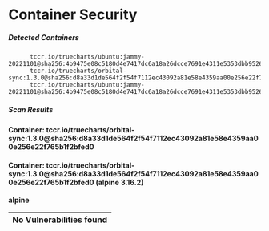 # Container Security

##### Detected Containers

          tccr.io/truecharts/ubuntu:jammy-20221101@sha256:4b9475e08c5180d4e7417dc6a18a26dcce7691e4311e5353dbb952645c5ff43f
          tccr.io/truecharts/orbital-sync:1.3.0@sha256:d8a33d1de564f2f54f7112ec43092a81e58e4359aa00e256e22f765b1f2bfed0
          tccr.io/truecharts/ubuntu:jammy-20221101@sha256:4b9475e08c5180d4e7417dc6a18a26dcce7691e4311e5353dbb952645c5ff43f

##### Scan Results

**Container: tccr.io/truecharts/orbital-sync:1.3.0@sha256:d8a33d1de564f2f54f7112ec43092a81e58e4359aa00e256e22f765b1f2bfed0**

#### Container: tccr.io/truecharts/orbital-sync:1.3.0@sha256:d8a33d1de564f2f54f7112ec43092a81e58e4359aa00e256e22f765b1f2bfed0 (alpine 3.16.2)
    

**alpine**

      
| No Vulnerabilities found         |
|:---------------------------------|

      

